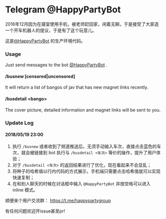 # Telegram @HappyPartyBot

2016年12月因为在寝室使用手机，被老师赶回家，闲着无聊。于是接受了大家造一个开车机器人的提议，于是有了这个玩意儿。

这是[@HappyPartyBot](https://t.me/HappyPartyBot) 的生产环境代码。

### Usage

Just send messages to the bot [@HappyPartyBot](https://t.me/HappyPartyBot) .

#### /busnew [censored|uncensored]

It will return a list of bangos of jav that has new magnet links recently.

#### /busdetail \<bango\>

The cover picture, detailed information and magnet links will be sent to you.

### Update Log

#### 2018/05/19 23:00

  1. 执行 `/busnew` 或者收到了频道推送后，无须手动输入车次，直接点击蓝色的车次，就会被链接到 bot 执行与 `/busdetail <车次>` 等价的操作，提升了用户体验；
  2. 对于 `/busdetail <车次>` 的返回结果进行了优化，现在看起来不会显乱；
  3. 将种子的哈希值以行内代码的方式展示，手机端只需要点击哈希值就可以实现快速复制；
  4. 在和别人聊天的时候在对话框中输入 `@HappyPartyBot` 并按空格可以进入 inline 模式。

顺便来个用户交流群： https://t.me/happypartygroup

有任何问题欢迎开issue甚至pr!
